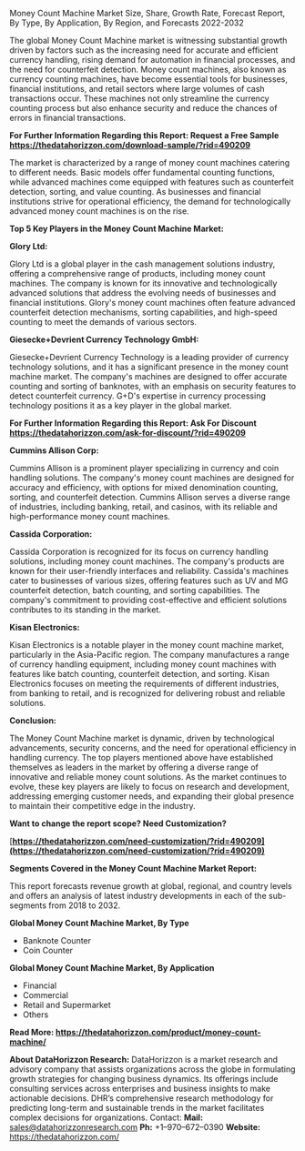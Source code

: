 ﻿Money Count Machine Market Size, Share, Growth Rate, Forecast Report, By Type, By Application, By Region, and Forecasts 2022-2032

The global Money Count Machine market is witnessing substantial growth driven by factors such as the increasing need for accurate and efficient currency handling, rising demand for automation in financial processes, and the need for counterfeit detection. Money count machines, also known as currency counting machines, have become essential tools for businesses, financial institutions, and retail sectors where large volumes of cash transactions occur. These machines not only streamline the currency counting process but also enhance security and reduce the chances of errors in financial transactions.

**For Further Information Regarding this Report: Request a Free Sample <https://thedatahorizzon.com/download-sample/?rid=490209>** 

The market is characterized by a range of money count machines catering to different needs. Basic models offer fundamental counting functions, while advanced machines come equipped with features such as counterfeit detection, sorting, and value counting. As businesses and financial institutions strive for operational efficiency, the demand for technologically advanced money count machines is on the rise.

**Top 5 Key Players in the Money Count Machine Market:**

**Glory Ltd:**

Glory Ltd is a global player in the cash management solutions industry, offering a comprehensive range of products, including money count machines. The company is known for its innovative and technologically advanced solutions that address the evolving needs of businesses and financial institutions. Glory's money count machines often feature advanced counterfeit detection mechanisms, sorting capabilities, and high-speed counting to meet the demands of various sectors.

**Giesecke+Devrient Currency Technology GmbH:**

Giesecke+Devrient Currency Technology is a leading provider of currency technology solutions, and it has a significant presence in the money count machine market. The company's machines are designed to offer accurate counting and sorting of banknotes, with an emphasis on security features to detect counterfeit currency. G+D's expertise in currency processing technology positions it as a key player in the global market.

**For Further Information Regarding this Report: Ask For Discount <https://thedatahorizzon.com/ask-for-discount/?rid=490209>** 

**Cummins Allison Corp:**

Cummins Allison is a prominent player specializing in currency and coin handling solutions. The company's money count machines are designed for accuracy and efficiency, with options for mixed denomination counting, sorting, and counterfeit detection. Cummins Allison serves a diverse range of industries, including banking, retail, and casinos, with its reliable and high-performance money count machines.

**Cassida Corporation:**

Cassida Corporation is recognized for its focus on currency handling solutions, including money count machines. The company's products are known for their user-friendly interfaces and reliability. Cassida's machines cater to businesses of various sizes, offering features such as UV and MG counterfeit detection, batch counting, and sorting capabilities. The company's commitment to providing cost-effective and efficient solutions contributes to its standing in the market.

**Kisan Electronics:**

Kisan Electronics is a notable player in the money count machine market, particularly in the Asia-Pacific region. The company manufactures a range of currency handling equipment, including money count machines with features like batch counting, counterfeit detection, and sorting. Kisan Electronics focuses on meeting the requirements of different industries, from banking to retail, and is recognized for delivering robust and reliable solutions.

**Conclusion:**

The Money Count Machine market is dynamic, driven by technological advancements, security concerns, and the need for operational efficiency in handling currency. The top players mentioned above have established themselves as leaders in the market by offering a diverse range of innovative and reliable money count solutions. As the market continues to evolve, these key players are likely to focus on research and development, addressing emerging customer needs, and expanding their global presence to maintain their competitive edge in the industry.

**Want to change the report scope? Need Customization?**

[**https://thedatahorizzon.com/need-customization/?rid=490209](https://thedatahorizzon.com/need-customization/?rid=490209)** 

**Segments Covered in the Money Count Machine Market Report:**

This report forecasts revenue growth at global, regional, and country levels and offers an analysis of latest industry developments in each of the sub-segments from 2018 to 2032.

**Global Money Count Machine Market, By Type**

- Banknote Counter
- Coin Counter

**Global Money Count Machine Market, By Application**

- Financial
- Commercial
- Retail and Supermarket
- Others

**Read More: <https://thedatahorizzon.com/product/money-count-machine/>** 

**About DataHorizzon Research:**DataHorizzon is a market research and advisory company that assists organizations across the globe in formulating growth strategies for changing business dynamics. Its offerings include consulting services across enterprises and business insights to make actionable decisions. DHR’s comprehensive research methodology for predicting long-term and sustainable trends in the market facilitates complex decisions for organizations.Contact:**Mail:** <sales@datahorizzonresearch.com> **Ph:** +1–970–672–0390**Website:** <https://thedatahorizzon.com/> 

